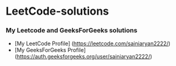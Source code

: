 # LeetCode-solutions
### My Leetcode and GeeksForGeeks solutions

- [My LeetCode Profile] (https://leetcode.com/sainiaryan2222/)
- [My GeeksForGeeks Profile] (https://auth.geeksforgeeks.org/user/sainiaryan2222/)


